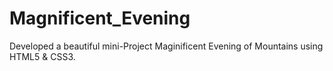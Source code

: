 # Magnificent_Evening

Developed a beautiful mini-Project Maginificent Evening of Mountains using HTML5 & CSS3.
